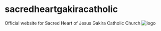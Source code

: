 # sacredheartgakiracatholic
Official website for Sacred Heart of Jesus Gakira Catholic Church
![logo](https://github.com/user-attachments/assets/97dd629e-d973-432e-b347-55a309e26af3)
